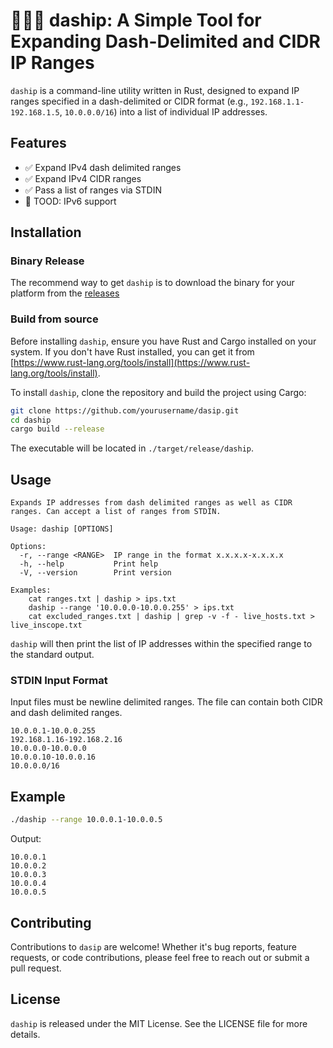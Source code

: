 # 🏃‍♂️💨 daship: A Simple Tool for Expanding Dash-Delimited and CIDR IP Ranges

`daship` is a command-line utility written in Rust, designed to expand IP ranges specified in a dash-delimited or CIDR format (e.g., `192.168.1.1-192.168.1.5`, `10.0.0.0/16`) into a list of individual IP addresses.

## Features
- ✅ Expand IPv4 dash delimited ranges
- ✅ Expand IPv4 CIDR ranges
- ✅ Pass a list of ranges via STDIN
- 🚧 TOOD: IPv6 support

## Installation

### Binary Release
The recommend way to get `daship` is to download the binary for your platform from the [releases](https://github.com/corysabol/daship/releases)

### Build from source

Before installing `daship`, ensure you have Rust and Cargo installed on your system. If you don't have Rust installed, you can get it from [https://www.rust-lang.org/tools/install](https://www.rust-lang.org/tools/install).

To install `daship`, clone the repository and build the project using Cargo:

```bash
git clone https://github.com/yourusername/dasip.git
cd daship
cargo build --release
```

The executable will be located in `./target/release/daship`.

## Usage
```
Expands IP addresses from dash delimited ranges as well as CIDR ranges. Can accept a list of ranges from STDIN.

Usage: daship [OPTIONS]

Options:
  -r, --range <RANGE>  IP range in the format x.x.x.x-x.x.x.x
  -h, --help           Print help
  -V, --version        Print version

Examples:
    cat ranges.txt | daship > ips.txt
    daship --range '10.0.0.0-10.0.0.255' > ips.txt
    cat excluded_ranges.txt | daship | grep -v -f - live_hosts.txt > live_inscope.txt
```

`daship` will then print the list of IP addresses within the specified range to the standard output.

### STDIN Input Format
Input files must be newline delimited ranges. The file can contain both CIDR and dash delimited ranges.

```
10.0.0.1-10.0.0.255
192.168.1.16-192.168.2.16
10.0.0.0-10.0.0.0
10.0.0.10-10.0.0.16
10.0.0.0/16
```

## Example

```bash
./daship --range 10.0.0.1-10.0.0.5
```

Output:

```
10.0.0.1
10.0.0.2
10.0.0.3
10.0.0.4
10.0.0.5
```

## Contributing

Contributions to `dasip` are welcome! Whether it's bug reports, feature requests, or code contributions, please feel free to reach out or submit a pull request.

## License

`daship` is released under the MIT License. See the LICENSE file for more details.
